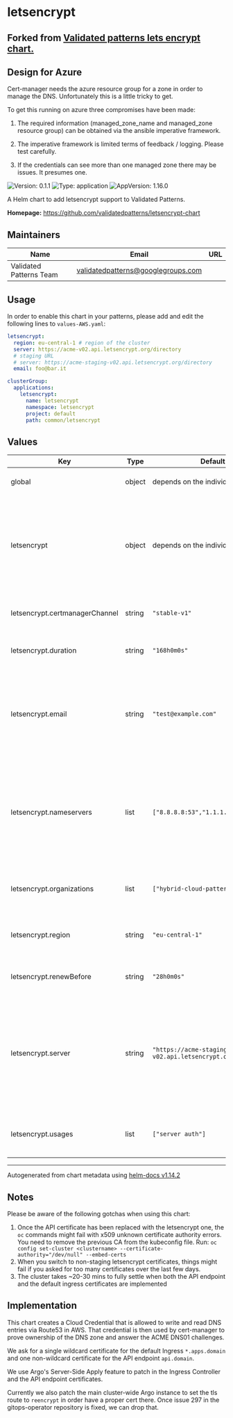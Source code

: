 # letsencrypt

## Forked from [Validated patterns lets encrypt chart.](https://github.com/validatedpatterns/letsencrypt-chart)

## Design for Azure

Cert-manager needs the azure resource group for a zone in order to manage the DNS.
Unfortunately this is a little tricky to get.

To get this running on azure three compromises have been made:

1. The required information (managed_zone_name and managed_zone resource group) can be obtained via the ansible imperative framework.

2. The imperative framework is limited terms of feedback / logging. Please test carefully.

3. If the credentials can see more than one managed zone there may be issues. It presumes one.

![Version: 0.1.1](https://img.shields.io/badge/Version-0.1.1-informational?style=flat-square) ![Type: application](https://img.shields.io/badge/Type-application-informational?style=flat-square) ![AppVersion: 1.16.0](https://img.shields.io/badge/AppVersion-1.16.0-informational?style=flat-square)

A Helm chart to add letsencrypt support to Validated Patterns.

**Homepage:** <https://github.com/validatedpatterns/letsencrypt-chart>

## Maintainers

| Name | Email | URL |
| ---- | ------ | --- |
| Validated Patterns Team | <validatedpatterns@googlegroups.com> |  |

## Usage

In order to enable this chart in your patterns, please add and edit the
following lines to `values-AWS.yaml`:

```yaml
letsencrypt:
  region: eu-central-1 # region of the cluster
  server: https://acme-v02.api.letsencrypt.org/directory
  # staging URL
  # server: https://acme-staging-v02.api.letsencrypt.org/directory
  email: foo@bar.it

clusterGroup:
  applications:
    letsencrypt:
      name: letsencrypt
      namespace: letsencrypt
      project: default
      path: common/letsencrypt
```

## Values

| Key | Type | Default | Description |
|-----|------|---------|-------------|
| global | object | depends on the individual settings | Dictionary of the global settings to configure this chart |
| letsencrypt | object | depends on the individual settings | This section contains all the parameters for the letsencrypt chart in order to request CA signed certificates in a Validated Pattern By default if you include this chart you enable the letsencrypt charts on both the *.apps.<domain> ingress and on the API endpoint |
| letsencrypt.certmanagerChannel | string | `"stable-v1"` | String the channel to install cert-manager from (Defaults to "stable-v1") |
| letsencrypt.duration | string | `"168h0m0s"` | Duration of the requested letsencrypt certificates (Defaults to 168h0m0s) |
| letsencrypt.email | string | `"test@example.com"` | String containing the email used when requesting certificates to letsencrypt (required) These two lines need tweaking for every deployment. @example.com emails will be rejected by letsencrypt |
| letsencrypt.nameservers | list | `["8.8.8.8:53","1.1.1.1:53"]` | List of DNS server (ip:port strings) to be used when doing DNS01 challenges (Defaults to [8.8.8.8:53, 1.1.1.1:53]) These two are needed because the DNS01 ACME solver needs outside DNS servers and won't really work with openshift's internal split-view DNS servers [see](https://cert-manager.io/docs/configuration/acme/dns01/#setting-nameservers-for-dns01-self-check) |
| letsencrypt.organizations | list | `["hybrid-cloud-patterns.io"]` | List of organization names to be put in a certificate (Defaults to [hybrid-cloud-patterns.io]) |
| letsencrypt.region | string | `"eu-central-1"` | String that defines the region used by the route53/dns01 resolver in cert-manager (required) |
| letsencrypt.renewBefore | string | `"28h0m0s"` | How long before expiration date should the certs be renewed (Defaults to 28h0m0s) |
| letsencrypt.server | string | `"https://acme-staging-v02.api.letsencrypt.org/directory"` | String containing the letsencrypt ACME URL (Defaults to the staging server) By default we use the staging URL to avoid any ratelimiting while testing To switch to the production certificates signed by a recognized CA, please switch to the non-staging URL (see values.yaml) |
| letsencrypt.usages | list | `["server auth"]` | List of certificate uses. See API cert-manager.io/v1.KeyUsage (Defaults to [server auth]) |

----------------------------------------------
Autogenerated from chart metadata using [helm-docs v1.14.2](https://github.com/norwoodj/helm-docs/releases/v1.14.2)

## Notes

Please be aware of the following gotchas when using this chart:

1. Once the API certificate has been replaced with the letsencrypt one, the `oc` commands might fail with x509 unknown certificate authority errors.
   You need to remove the previous CA from the kubeconfig file. Run: `oc config set-cluster <clustername> --certificate-authority="/dev/null" --embed-certs`
2. When you switch to non-staging letsencrypt certificates, things might fail if you asked for too many certificates over the last few days.
3. The cluster takes ~20-30 mins to fully settle when both the API endpoint and the default ingress certificates are implemented

## Implementation

This chart creates a Cloud Credential that is allowed to write and read DNS
entries via Route53 in AWS. That credential is then used by cert-manager to
prove ownership of the DNS zone and answer the ACME DNS01 challenges.

We ask for a single wildcard certificate for the default Ingress `*.apps.domain`
and one non-wildcard certificate for the API endpoint `api.domain`.

We use Argo's Server-Side Apply feature to patch in the Ingress Controller and
the API endpoint certificates.

Currently we also patch the main cluster-wide Argo instance to set the tls
route to `reencrypt` in order have a proper cert there. Once issue 297 in the
gitops-operator repository is fixed, we can drop that.
